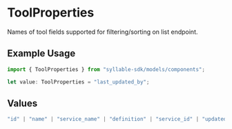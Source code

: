 # ToolProperties

Names of tool fields supported for filtering/sorting on list endpoint.

## Example Usage

```typescript
import { ToolProperties } from "syllable-sdk/models/components";

let value: ToolProperties = "last_updated_by";
```

## Values

```typescript
"id" | "name" | "service_name" | "definition" | "service_id" | "updated_at" | "last_updated_by"
```